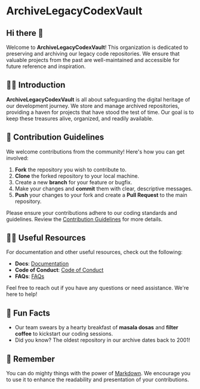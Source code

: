 # ArchiveLegacyCodexVault

## Hi there 👋

Welcome to **ArchiveLegacyCodexVault**! This organization is dedicated to preserving and archiving our legacy code repositories. We ensure that valuable projects from the past are well-maintained and accessible for future reference and inspiration.

## 🙋‍♀️ Introduction

**ArchiveLegacyCodexVault** is all about safeguarding the digital heritage of our development journey. We store and manage archived repositories, providing a haven for projects that have stood the test of time. Our goal is to keep these treasures alive, organized, and readily available.

## 🌈 Contribution Guidelines

We welcome contributions from the community! Here's how you can get involved:
1. **Fork** the repository you wish to contribute to.
2. **Clone** the forked repository to your local machine.
3. Create a new **branch** for your feature or bugfix.
4. Make your changes and **commit** them with clear, descriptive messages.
5. **Push** your changes to your fork and create a **Pull Request** to the main repository.

Please ensure your contributions adhere to our coding standards and guidelines. Review the [Contribution Guidelines](docs/CONTRIBUTING.md) for more details.

## 👩‍💻 Useful Resources

For documentation and other useful resources, check out the following:
- **Docs**: [Documentation](docs/README.md)
- **Code of Conduct**: [Code of Conduct](docs/CODE_OF_CONDUCT.md)
- **FAQs**: [FAQs](docs/FAQ.md)

Feel free to reach out if you have any questions or need assistance. We're here to help!

## 🍿 Fun Facts

- Our team swears by a hearty breakfast of **masala dosas** and **filter coffee** to kickstart our coding sessions.
- Did you know? The oldest repository in our archive dates back to 2001!

## 🧙 Remember

You can do mighty things with the power of [Markdown](https://docs.github.com/github/writing-on-github/getting-started-with-writing-and-formatting-on-github/basic-writing-and-formatting-syntax). We encourage you to use it to enhance the readability and presentation of your contributions.
